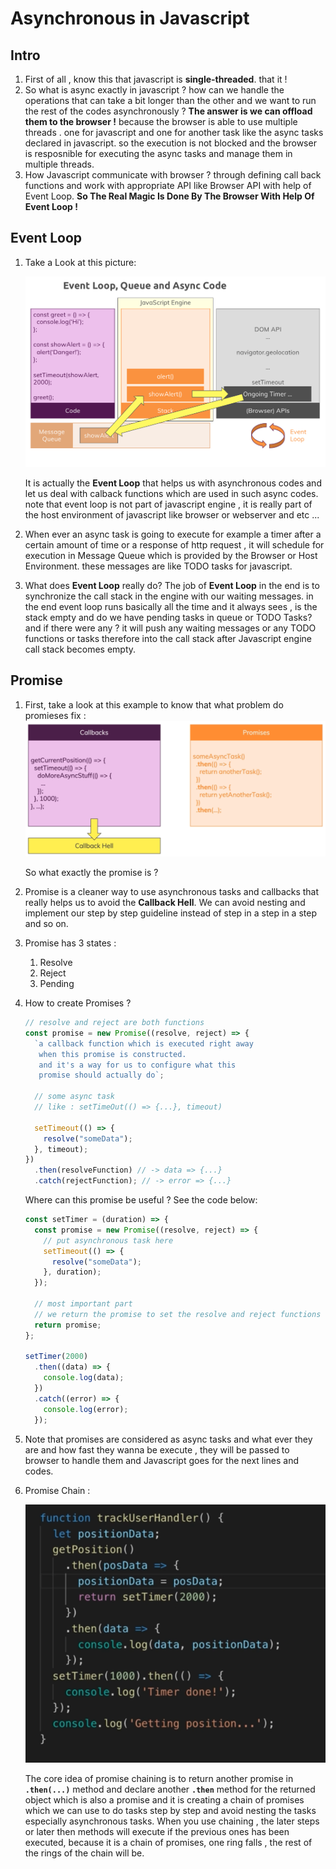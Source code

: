 # Asynchronous in Javascript

## Intro

1. First of all , know this that javascript is **single-threaded**. that it !
2. So what is async exactly in javascript ? how can we handle the operations that can take a bit longer than the other and we want to run the rest of the codes asynchronously ?
   **The answer is we can offload them to the browser !** because the browser is able to use multiple threads . one for javascript and one for another task like the async tasks declared in javascript. so the execution is not blocked and the browser is resposnible for executing the async tasks and manage them in multiple threads.
3. How Javascript communicate with browser ? through defining call back functions and work with appropriate API like Browser API with help of Event Loop. **So The Real Magic Is Done By The Browser With Help Of Event Loop !**

## Event Loop

1. Take a Look at this picture:

   ![event-loop](./event-loop.png)

   It is actually the **Event Loop** that helps us with asynchronous codes and let us deal with calback functions which are used in such async codes. note that event loop is not part of javascript engine , it is really part of the host environment of javascript like browser or webserver and etc ...

2. When ever an async task is going to execute for example a timer after a certain amount of time or a response of http request , it will schedule for execution in Message Queue which is provided by the Browser or Host Environment. these messages are like TODO tasks for javascript.

3. What does **Event Loop** really do?
   The job of **Event Loop** in the end is to synchronize the call stack in the engine with our waiting messages. in the end event loop runs basically all the time and it always sees , is the stack empty and do we have pending tasks in queue or TODO Tasks? and if there were any ? it will push any waiting messages or any TODO functions or tasks therefore into the call stack after Javascript engine call stack becomes empty.

## Promise

1. First, take a look at this example to know that what problem do promieses fix :
   ![promises](./promises.png)

   So what exactly the promise is ?

2. Promise is a cleaner way to use asynchronous tasks and callbacks that really helps us to avoid the **Callback Hell**. We can avoid nesting and implement our step by step guideline instead of step in a step in a step and so on.
3. Promise has 3 states :
   1. Resolve
   2. Reject
   3. Pending
4. How to create Promises ?

   ```javascript
   // resolve and reject are both functions
   const promise = new Promise((resolve, reject) => {
     `a callback function which is executed right away
      when this promise is constructed.
      and it's a way for us to configure what this
      promise should actually do`;

     // some async task
     // like : setTimeOut(() => {...}, timeout)

     setTimeout(() => {
       resolve("someData");
     }, timeout);
   })
     .then(resolveFunction) // -> data => {...}
     .catch(rejectFunction); // -> error => {...}
   ```

   Where can this promise be useful ? See the code below:

   ```javascript
   const setTimer = (duration) => {
     const promise = new Promise((resolve, reject) => {
       // put asynchronous task here
       setTimeout(() => {
         resolve("someData");
       }, duration);
     });

     // most important part
     // we return the promise to set the resolve and reject functions
     return promise;
   };

   setTimer(2000)
     .then((data) => {
       console.log(data);
     })
     .catch((error) => {
       console.log(error);
     });
   ```

5. Note that promises are considered as async tasks and what ever they are and how fast they wanna be execute , they will be passed to browser to handle them and Javascript goes for the next lines and codes.

6. Promise Chain :

   ![chain](./promise-chain.png)

   The core idea of promise chaining is to return another promise in **`.then(...)`** method and declare another **`.then`** method for the returned object which is also a promise and it is creating a chain of promises which we can use to do tasks step by step and avoid nesting the tasks especially asynchronous tasks.
   When you use chaining , the later steps or later then methods will execute if the previous ones has been executed, because it is a chain of promises, one ring falls , the rest of the rings of the chain will be.
